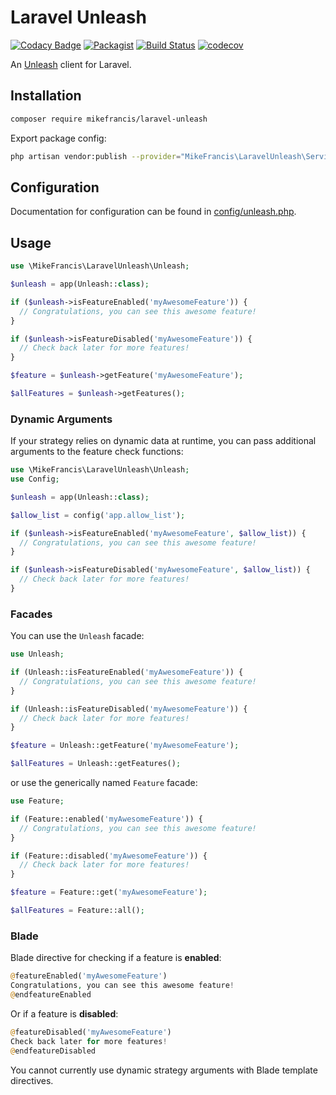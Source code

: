 # Laravel Unleash

[![Codacy Badge](https://api.codacy.com/project/badge/Grade/56b0c6402eca49169cbeb3f404c2bff9)](https://app.codacy.com/manual/mikefrancis/laravel-unleash?utm_source=github.com&utm_medium=referral&utm_content=mikefrancis/laravel-unleash&utm_campaign=Badge_Grade_Dashboard)
[![Packagist](https://img.shields.io/packagist/v/mikefrancis/laravel-unleash)](https://packagist.org/packages/mikefrancis/laravel-unleash) [![Build Status](https://github.com/mikefrancis/laravel-unleash/workflows/CI/badge.svg)](https://github.com/mikefrancis/laravel-unleash/actions?query=workflow%3ACI) [![codecov](https://codecov.io/gh/mikefrancis/laravel-unleash/branch/master/graph/badge.svg)](https://codecov.io/gh/mikefrancis/laravel-unleash)

An [Unleash](https://unleash.github.io) client for Laravel.

## Installation

```bash
composer require mikefrancis/laravel-unleash
```

Export package config:

```bash
php artisan vendor:publish --provider="MikeFrancis\LaravelUnleash\ServiceProvider"
```

## Configuration

Documentation for configuration can be found in [config/unleash.php](https://github.com/mikefrancis/laravel-unleash/blob/master/config/unleash.php).

## Usage

```php
use \MikeFrancis\LaravelUnleash\Unleash;

$unleash = app(Unleash::class);

if ($unleash->isFeatureEnabled('myAwesomeFeature')) {
  // Congratulations, you can see this awesome feature!
}

if ($unleash->isFeatureDisabled('myAwesomeFeature')) {
  // Check back later for more features!
}

$feature = $unleash->getFeature('myAwesomeFeature');

$allFeatures = $unleash->getFeatures();
```

### Dynamic Arguments

If your strategy relies on dynamic data at runtime, you can pass additional arguments to the feature check functions:

```php
use \MikeFrancis\LaravelUnleash\Unleash;
use Config;

$unleash = app(Unleash::class);

$allow_list = config('app.allow_list');

if ($unleash->isFeatureEnabled('myAwesomeFeature', $allow_list)) {
  // Congratulations, you can see this awesome feature!
}

if ($unleash->isFeatureDisabled('myAwesomeFeature', $allow_list)) {
  // Check back later for more features!
}
```

### Facades

You can use the `Unleash` facade:

```php
use Unleash;

if (Unleash::isFeatureEnabled('myAwesomeFeature')) {
  // Congratulations, you can see this awesome feature!
}

if (Unleash::isFeatureDisabled('myAwesomeFeature')) {
  // Check back later for more features!
}

$feature = Unleash::getFeature('myAwesomeFeature');

$allFeatures = Unleash::getFeatures();
```

or use the generically named `Feature` facade:

```php
use Feature;

if (Feature::enabled('myAwesomeFeature')) {
  // Congratulations, you can see this awesome feature!
}

if (Feature::disabled('myAwesomeFeature')) {
  // Check back later for more features!
}

$feature = Feature::get('myAwesomeFeature');

$allFeatures = Feature::all();
```

### Blade

Blade directive for checking if a feature is **enabled**:

```php
@featureEnabled('myAwesomeFeature')
Congratulations, you can see this awesome feature!
@endfeatureEnabled
```

Or if a feature is **disabled**:

```php
@featureDisabled('myAwesomeFeature')
Check back later for more features!
@endfeatureDisabled
```

You cannot currently use dynamic strategy arguments with Blade template directives.